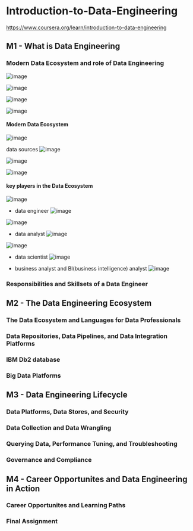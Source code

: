 # Introduction-to-Data-Engineering
https://www.coursera.org/learn/introduction-to-data-engineering

## M1 - What is Data Engineering
### Modern Data Ecosystem and role of Data Engineering
![image](https://github.com/user-attachments/assets/0f1f2d0c-751f-4eff-8d3e-359bc0acba50)

![image](https://github.com/user-attachments/assets/b847572d-d68c-4b33-a406-db0aa77d28d5)

![image](https://github.com/user-attachments/assets/61dc1642-edc6-4299-bae2-a7f6d17f0322)

![image](https://github.com/user-attachments/assets/a74eb7d1-e7bc-4259-86ec-95d02713dff4)

#### Modern Data Ecosystem
![image](https://github.com/user-attachments/assets/772a28f2-a6c7-4aa3-acc2-02ec08321a95)

data sources
![image](https://github.com/user-attachments/assets/45419978-cd89-4a30-a01b-34d623862e87)

![image](https://github.com/user-attachments/assets/632d9615-4b59-472a-a48c-c79096f8019c)

![image](https://github.com/user-attachments/assets/694eecdf-87d6-4c87-bf07-ce64371e062f)

#### key players in the Data Ecosystem
![image](https://github.com/user-attachments/assets/28bdb0bf-1ae2-48f5-9a21-15a826b28e85)

- data engineer
![image](https://github.com/user-attachments/assets/2b5f46b4-a059-4ed2-a871-a0f46cd1f5c3)

![image](https://github.com/user-attachments/assets/79c3bdb4-ab1c-48ae-b034-67f8d94f7259)

- data analyst
![image](https://github.com/user-attachments/assets/c9b9f62b-1271-42d0-81a7-3b261c8e0d50)

![image](https://github.com/user-attachments/assets/0b30def0-abc1-4710-b42f-97dfba252859)

- data scientist
  ![image](https://github.com/user-attachments/assets/1a111b58-8c29-4e96-b788-c954658b3f92)

- business analyst and BI(business intelligence) analyst
  ![image](https://github.com/user-attachments/assets/4cecdf44-c039-43fd-bef2-dfccdbb8feb4)


  


  
  



### Responsibilities and Skillsets of a Data Engineer

## M2 - The Data Engineering Ecosystem
### The Data Ecosystem and Languages for Data Professionals
### Data Repositories, Data Pipelines, and Data Integration Platforms
### IBM Db2 database
### Big Data Platforms

## M3 - Data Engineering Lifecycle
### Data Platforms, Data Stores, and Security
### Data Collection and Data Wrangling
### Querying Data, Performance Tuning, and Troubleshooting
### Governance and Compliance

## M4 - Career Opportunites and Data Engineering in Action
### Career Opportunites and Learning Paths
### Final Assignment
